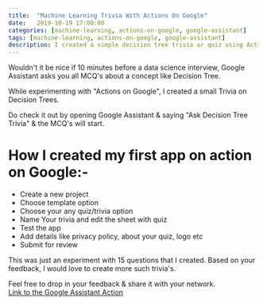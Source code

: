 ```yaml
---
title:  "Machine Learning Trivia With Actions On Google"
date:   2019-10-19 17:00:00
categories: [machine-learning, actions-on-google, google-assistant]
tags: [machine-learning, actions-on-google, google-assistant]
description: I created a simple decision tree trivia or quiz using Actions on Google. Using access it by saying - OK Google, Ask Decision Tree Trivia.
---
```


Wouldn't it be nice if 10 minutes before a data science interview, Google Assistant asks you all MCQ's about a concept like Decision Tree.

While experimenting with "Actions on Google", I created a small Trivia on Decision Trees.

Do check it out by opening Google Assistant & saying "Ask Decision Tree Trivia" & the MCQ's will start. 


# How I created my first app on action on Google:-
  - Create a new project
  - Choose template option
  - Choose your any quiz/trivia option
  - Name Your trivia and edit the sheet with quiz
  - Test the app
  - Add details like privacy policy, about your quiz, logo etc
  - Submit for review

This was just an experiment with 15 questions that I created. Based on your feedback, I would love to create more such trivia's.

Feel free to drop in your feedback & share it with your network.  
<a href="https://assistant.google.com/services/a/uid/000000ffc6b3bce6?hl=en&source=web&source=web">Link to the Google Assistant Action</a>

